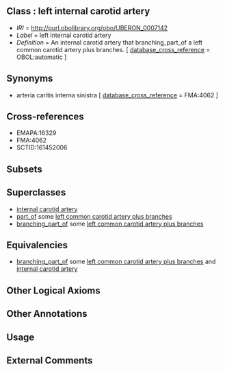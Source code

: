 
## Class : left internal carotid artery

 * *IRI* = http://purl.obolibrary.org/obo/UBERON_0007142
 * *Label* = left internal carotid artery
 * *Definition* = An internal carotid artery that branching_part_of a left common carotid artery plus branches. [ [database_cross_reference](../../ef/oboInOwl#hasDbXref.md) = OBOL:automatic ]

## Synonyms

 * arteria caritis interna sinistra [ [database_cross_reference](../../ef/oboInOwl#hasDbXref.md) = FMA:4062 ]

## Cross-references

 * EMAPA:16329
 * FMA:4062
 * SCTID:161452006

## Subsets


## Superclasses

 * [internal carotid artery](../../UBERON/32/UBERON_0001532.md)
 * [part_of](../../BFO/50/BFO_0000050.md) some [left common carotid artery plus branches](../../UBERON/36/UBERON_0001536.md)
 * [branching_part_of](../../RO/80/RO_0002380.md) some [left common carotid artery plus branches](../../UBERON/36/UBERON_0001536.md)

## Equivalencies

 * [branching_part_of](../../RO/80/RO_0002380.md) some [left common carotid artery plus branches](../../UBERON/36/UBERON_0001536.md) and [internal carotid artery](../../UBERON/32/UBERON_0001532.md)

## Other Logical Axioms


## Other Annotations


## Usage


## External Comments


